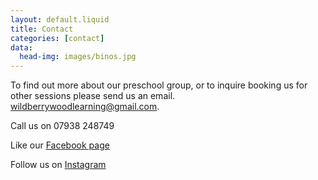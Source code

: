 ```yaml
---
layout: default.liquid
title: Contact
categories: [contact]
data:
  head-img: images/binos.jpg
--- 
```

To find out more about our preschool group, or to inquire booking us for other sessions please send us an email.
[wildberrywoodlearning@gmail.com](mailto:wildberrywoodlearning@gmail.com).

Call us on 07938 248749

Like our [Facebook page](https://www.facebook.com/wildberrywood)

Follow us on [Instagram](https://www.instagram.com/wildberrywoodoutdoors/)
